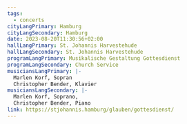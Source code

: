 ```yaml
---
tags:
  - concerts
cityLangPrimary: Hamburg
cityLangSecondary: Hamburg
date: 2023-08-20T11:30:56+02:00
hallLangPrimary: St. Johannis Harvestehude
hallLangSecondary: St. Johannis Harvestehude
programLangPrimary: Musikalische Gestaltung Gottesdienst
programLangSecondary: Church Service
musiciansLangPrimary: |-
  Marlen Korf, Sopran
  Christopher Bender, Klavier
musiciansLangSecondary: |-
  Marlen Korf, Soprano,
  Christopher Bender, Piano
link: https://stjohannis.hamburg/glauben/gottesdienst/
---
```

